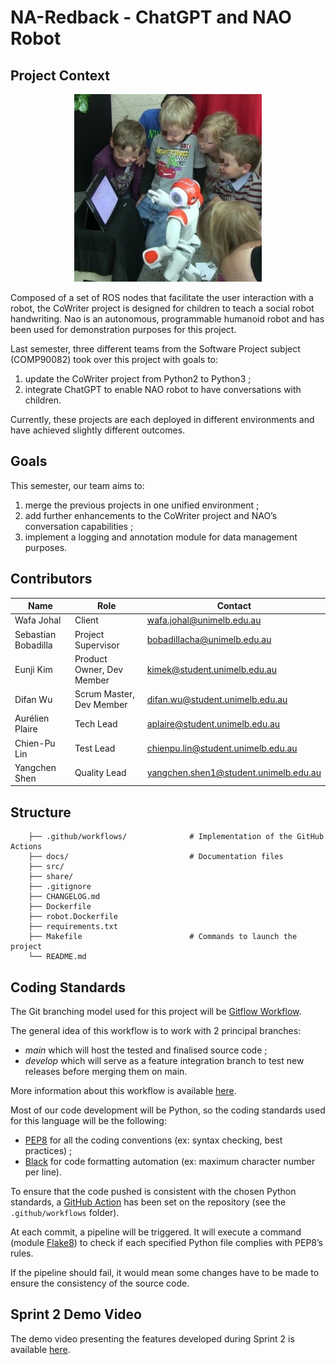 # NA-Redback - ChatGPT and NAO Robot

## Project Context

<p align="center">
  <img src="./docs/images/main_read_me_illustration.jpeg" />
</p>

Composed of a set of ROS nodes that facilitate the user interaction with a robot, the CoWriter project is designed for children to teach a social robot handwriting. Nao is an autonomous, programmable humanoid robot and has been used for demonstration purposes for this project.

Last semester, three different teams from the Software Project subject (COMP90082) took over this project with goals to:
1. update the CoWriter project from Python2 to Python3 ;
2. integrate ChatGPT to enable NAO robot to have conversations with children.

Currently, these projects are each deployed in different environments and have achieved slightly different outcomes.

## Goals

This semester, our team aims to:
1. merge the previous projects in one unified environment ;
2. add further enhancements to the CoWriter project and NAO’s conversation capabilities ;
3. implement a logging and annotation module for data management purposes.

## Contributors

| Name | Role | Contact |
| ----------- | ----------- | ----------- |
| Wafa Johal | Client | wafa.johal@unimelb.edu.au |
| Sebastian Bobadilla | Project Supervisor | bobadillacha@unimelb.edu.au |
| Eunji Kim | Product Owner, Dev Member | kimek@student.unimelb.edu.au |
| Difan Wu | Scrum Master, Dev Member | difan.wu@student.unimelb.edu.au |
| Aurélien Plaire | Tech Lead | aplaire@student.unimelb.edu.au |
| Chien-Pu Lin | Test Lead | chienpu.lin@student.unimelb.edu.au
| Yangchen Shen | Quality Lead | yangchen.shen1@student.unimelb.edu.au |

## Structure

```
    ├── .github/workflows/              # Implementation of the GitHub Actions  
    ├── docs/                           # Documentation files 
    ├── src/
    ├── share/
    ├── .gitignore 
    ├── CHANGELOG.md
    ├── Dockerfile
    ├── robot.Dockerfile
    ├── requirements.txt
    ├── Makefile                        # Commands to launch the project
    └── README.md
```

## Coding Standards

The Git branching model used for this project will be [Gitflow Workflow](https://www.atlassian.com/git/tutorials/comparing-workflows/gitflow-workflow).

The general idea of this workflow is to work with 2 principal branches:

- *main* which will host the tested and finalised source code ;
- *develop* which will serve as a feature integration branch to test new releases before merging them on main.

More information about this workflow is available [here](https://www.atlassian.com/git/tutorials/comparing-workflows/gitflow-workflow).


Most of our code development will be Python, so the coding standards used for this language will be the following:

- [PEP8](https://peps.python.org/pep-0008/) for all the coding conventions (ex: syntax checking, best practices) ;
- [Black](https://pypi.org/project/black/) for code formatting automation (ex: maximum character number per line).

To ensure that the code pushed is consistent with the chosen Python standards, a [GitHub Action](https://github.com/features/actions) has been set on the repository (see the `.github/workflows` folder).

At each commit, a pipeline will be triggered. It will execute a command (module [Flake8](https://pypi.org/project/flake8/)) to check if each specified Python file complies with PEP8’s rules.

If the pipeline should fail, it would mean some changes have to be made to ensure the consistency of the source code.

## Sprint 2 Demo Video
The demo video presenting the features developed during Sprint 2 is available [here](https://drive.google.com/file/d/13TsE_G87LoL3ysXPLU3SCg8_5_rH3eh1/view?usp=drive_link).
